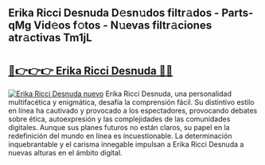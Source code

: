 ## Erika Ricci Desnuda D𝚎sn𝚞dos filtr𝚊dos - Parts-qMg Vid𝚎os f𝚘tos - N𝚞evas filtr𝚊ciones atr𝚊ctivas Tm1jL

# <h2><a href="http://mb9eag.tromn.icu/?c=Erika+Ricci+Desnuda">🔗👉👉👉 Erika Ricci Desnuda 🔗🔗</a></h2>

[![Erika Ricci Desnuda nuevo](https://i.imgur.com/pEAQMta.gif)](http://mb9eag.tromn.icu/?c=Erika+Ricci+Desnuda)
Erika Ricci Desnuda, una personalidad multifacética y enigmática, desafía la comprensión fácil. Su distintivo estilo en línea ha cautivado y provocado a los espectadores, provocando debates sobre ética, autoexpresión y las complejidades de las comunidades digitales. Aunque sus planes futuros no están claros, su papel en la redefinición del mundo en línea es incuestionable. La determinación inquebrantable y el carisma innegable impulsan a Erika Ricci Desnuda a nuevas alturas en el ámbito digital.
